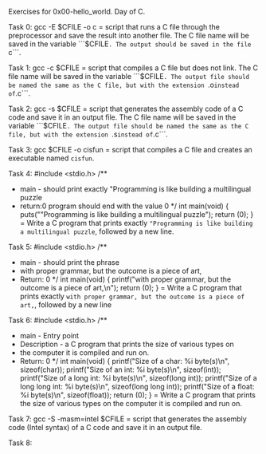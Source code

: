 Exercises for 0x00-hello_world. Day  of C.

Task 0: gcc -E $CFILE -o c = script that runs a C file through the preprocessor and save the result into another file. The C file name will be saved in the variable ```$CFILE```. The output should be saved in the file ```c```.

Task 1: gcc -c $CFILE = script that compiles a C file but does not link. The C file name will be saved in the variable ```$CFILE```. The output file should be named the same as the C file, but with the extension ```.o``` instead of ```.c```.

Task 2: gcc -s $CFILE =  script that generates the assembly code of a C code and save it in an output file. The C file name will be saved in the variable ```$CFILE```. The output file should be named the same as the C file, but with the extension ```.s``` instead of ```.c```.

Task 3: gcc $CFILE -o cisfun =  script that compiles a C file and creates an executable named ```cisfun```.   

Task 4: #include <stdio.h>
/**
* main - should print exactly "Programming is like building a multilingual puzzle
* return:0 program should end with the value 0
*/
int main(void)
{
        puts("\"Programming is like building a multilingual puzzle");
        return (0);
} = Write a C program that prints exactly ```"Programming is like building a multilingual puzzle```, followed by a new line.

Task 5: #include <stdio.h>
/**
 * main - should print the phrase
 * with proper grammar, but the outcome is a piece of art,
 * Return: 0
 */
int main(void)
{
        printf("with proper grammar, but the outcome is a piece of art,\n");
        return (0);
} = Write a C program that prints exactly ```with proper grammar, but the outcome is a piece of art,```, followed by a new line 

Task 6: #include <stdio.h>
/**
 * main - Entry point
 * Description - a C program that prints the size of various types on
 * the computer it is compiled and run on.
 * Return: 0
 */
int main(void)
{
        printf("Size of a char: %i byte(s)\n", sizeof(char));
        printf("Size of an int: %i byte(s)\n", sizeof(int));
        printf("Size of a long int: %i byte(s)\n", sizeof(long int));
        printf("Size of a long long int: %i byte(s)\n", sizeof(long long int));
        printf("Size of a float: %i byte(s)\n", sizeof(float));
        return (0);
} = Write a C program that prints the size of various types on the computer it is compiled and run on.

Task 7: gcc -S -masm=intel $CFILE =  script that generates the assembly code (Intel syntax) of a C code and save it in an output file.

Task 8: 
